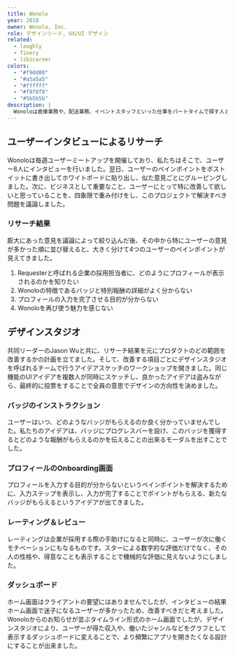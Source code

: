 ```yaml
---
title: Wonolo
year: 2018
owner: Wonolo, Inc.
role: デザインリード, UX/UI デザイン
related:
  - laughly
  - finery
  - libzcareer
colors:
  - "#f9dd00"
  - "#a5a5a5"
  - "#ffffff"
  - "#f8f8f8"
  - "#5b5b5b"
description: |
  Wonoloは倉庫業務や、配送業務、イベントスタッフといった仕事をパートタイムで探す人と、企業とを繋ぐオンラインスタッフィングサービスです。特徴は、Wonolo経由で仕事をすることでバッジが貯まり、特別報酬がもらえることです。それらをより分かりやすく伝え、プロフィール入力率と仕事の応募率を上げることがこのプロジェクトのゴールでした。リサーチャー、デザイナー総勢11人を率いるチームのデザインリードを務め、アプリのモックアップを制作とその検証を行いました。
---
```


## ユーザーインタビューによるリサーチ

Wonoloは毎週ユーザーミートアップを開催しており、私たちはそこで、ユーザー8人にインタビューを行いました。翌日、ユーザーのペインポイントをポストイットに書き出してホワイトボードに貼り出し、似た意見ごとにグルーピングしました。次に、ビジネスとして重要なこと、ユーザーにとって特に改善して欲しいと思っていることを、四象限で重み付けをし、このプロジェクトで解決すべき問題を議論しました。

<work-media name="research_postit.jpg" alt="リサーチの様子" />

### リサーチ結果

膨大にあった意見を議論によって絞り込んだ後、その中から特にユーザーの意見が多かった順に並び替えると、大きく分けて4つのユーザーのペインポイントが見えてきました。

1. Requesterと呼ばれる企業の採用担当者に、どのようにプロフィールが表示されるのかを知りたい
1. Wonoloの特徴であるバッジと特別報酬の詳細がよく分からない
1. プロフィールの入力を完了させる目的が分からない
1. Wonoloを再び使う魅力を感じない

<work-media name="research_deck_01.png,research_deck_02.png,research_deck_03.png,research_deck_04.png,research_deck_05.png" />

## デザインスタジオ

共同リーダーのJason Wuと共に、リサーチ結果を元にプロダクトのどの範囲を改善するかの計画を立てました。そして、改善する項目ごとにデザインスタジオを呼ばれるチームで行うアイデアスケッチのワークショップを開きました。同じ機能のUIアイデアを複数人が同時にスケッチし、良かったアイデアは盗みながら、最終的に投票をすることで全員の意思でデザインの方向性を決めました。

<work-media name="design_studio.jpg" alt="デザインスタジオの様子" />

### バッジのインストラクション

ユーザーはいつ、どのようなバッジがもらえるのか良く分かっていませんでした。私たちのアイデアは、バッジにプログレスバーを設け、このバッジを獲得するとどのような報酬がもらえるのかを伝えることの出来るモーダルを出すことでした。

<work-media name="design_studio_badges.jpg" alt="バッジのインストラクションのスケッチ" />

### プロフィールのOnboarding画面

プロフィールを入力する目的が分からないというペインポイントを解決するために、入力ステップを表示し、入力が完了することでポイントがもらえる、新たなバッジがもらえるというアイデアが出てきました。

<work-media name="design_studio_profile.jpg" alt="プロフィールのOnboarding画面のスケッチ" />

### レーティング＆レビュー

レーティングは企業が採用する際の手助けになると同時に、ユーザーが次に働くモチベーションにもなるものです。スターによる数字的な評価だけでなく、その人の性格や、得意なことも表示することで機械的な評価に見えないようにしました。

<work-media name="design_studio_rating.jpg" alt="レーティング＆レビューのスケッチ" />

### ダッシュボード

ホーム画面はクライアントの要望にはありませんでしたが、インタビューの結果ホーム画面で迷子になるユーザーが多かったため、改善すべきだと考えました。Wonoloからのお知らせが並ぶタイムライン形式のホーム画面でしたが、デザインスタジオにより、ユーザーが得た収入や、働いたジャンルなどをグラフとして表示するダッシュボードに変えることで、より頻繁にアプリを開きたくなる設計にすることが出来ました。

<work-media name="design_studio_home.jpg" alt="ダッシュボードのスケッチ" />
